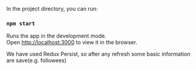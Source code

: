 
In the project directory, you can run:

### `npm start`

Runs the app in the development mode.\
Open [http://localhost:3000](http://localhost:3000) to view it in the browser.

We have used Redux Persist, so after any refresh some basic information are save(e.g. followees)